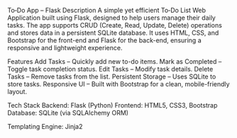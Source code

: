 To‑Do App – Flask
Description
A simple yet efficient To‑Do List Web Application built using Flask, designed to help users manage their daily tasks. The app supports CRUD (Create, Read, Update, Delete) operations and stores data in a persistent SQLite database. It uses HTML, CSS, and Bootstrap for the front-end and Flask for the back-end, ensuring a responsive and lightweight experience.


Features
Add Tasks – Quickly add new to-do items.
Mark as Completed – Toggle task completion status.
Edit Tasks – Modify task details.
Delete Tasks – Remove tasks from the list.
Persistent Storage – Uses SQLite to store tasks.
Responsive UI – Built with Bootstrap for a clean, mobile-friendly layout.

Tech Stack
Backend: Flask (Python)
Frontend: HTML5, CSS3, Bootstrap
Database: SQLite (via SQLAlchemy ORM)

Templating Engine: Jinja2


